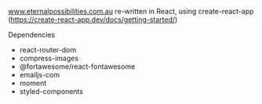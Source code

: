 www.eternalpossibilities.com.au re-written in React, using create-react-app (https://create-react-app.dev/docs/getting-started/)

Dependencies
- react-router-dom
- compress-images
- @fortawesome/react-fontawesome
- emailjs-com
- moment
- styled-components
